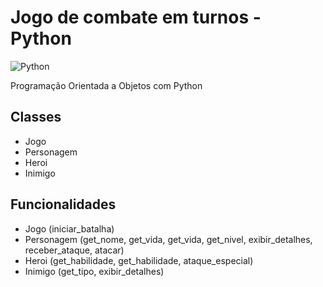 # Jogo de combate em turnos - Python

![Python](https://img.shields.io/badge/Python-3776AB?style=for-the-badge&logo=python&logoColor=white)

Programação Orientada a Objetos com Python

## Classes

- Jogo
- Personagem
- Heroi
- Inimigo

## Funcionalidades

- Jogo (iniciar_batalha)
- Personagem (get_nome, get_vida, get_vida, get_nivel, exibir_detalhes, receber_ataque, atacar)
- Heroi (get_habilidade, get_habilidade, ataque_especial)
- Inimigo (get_tipo, exibir_detalhes)

